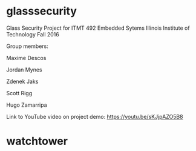 # glasssecurity
Glass Security Project for ITMT 492 Embedded Sytems 
Illinois Institute of Technology Fall 2016

Group members:

Maxime Descos

Jordan Mynes

Zdenek Jaks

Scott Rigg

Hugo Zamarripa  

Link to YouTube video on project demo:
https://youtu.be/sKJjpAZO5B8
# watchtower
